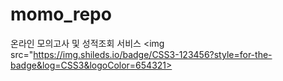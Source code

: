 # momo_repo
온라인 모의고사 및 성적조회 서비스
<img src="https://img.shileds.io/badge/CSS3-123456?style=for-the-badge&log=CSS3&logoColor=654321>
